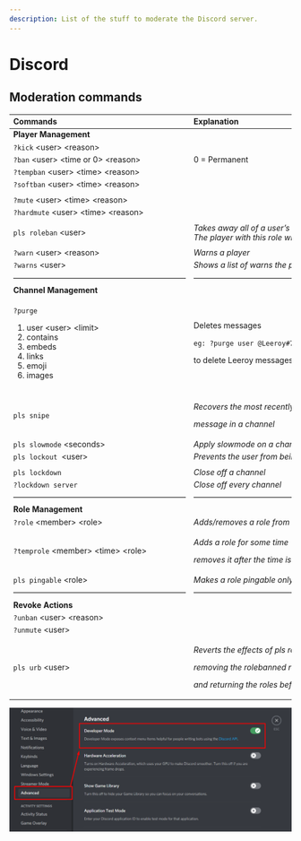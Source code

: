 ```yaml
---
description: List of the stuff to moderate the Discord server.
---
```


# Discord

## Moderation commands

<table>
  <thead>
    <tr>
      <th style="text-align:left">Commands</th>
      <th style="text-align:left">Explanation</th>
    </tr>
  </thead>
  <tbody>
    <tr>
      <td style="text-align:left"> <b>Player Management</b>
      </td>
      <td style="text-align:left"></td>
    </tr>
    <tr>
      <td style="text-align:left"><code>?kick</code> &lt;user&gt; &lt;reason&gt;</td>
      <td style="text-align:left"></td>
    </tr>
    <tr>
      <td style="text-align:left"><code>?ban</code> &lt;user&gt; &lt;time or 0&gt; &lt;reason&gt;</td>
      <td
      style="text-align:left">0 = Permanent</td>
    </tr>
    <tr>
      <td style="text-align:left"><code>?tempban</code> &lt;user&gt; &lt;time&gt; &lt;reason&gt;</td>
      <td
      style="text-align:left"></td>
    </tr>
    <tr>
      <td style="text-align:left"><code>?softban</code> &lt;user&gt; &lt;time&gt; &lt;reason&gt;</td>
      <td
      style="text-align:left"></td>
    </tr>
    <tr>
      <td style="text-align:left"></td>
      <td style="text-align:left"></td>
    </tr>
    <tr>
      <td style="text-align:left"> <code>?mute</code> &lt;user&gt; &lt;time&gt; &lt;reason&gt;</td>
      <td style="text-align:left"></td>
    </tr>
    <tr>
      <td style="text-align:left"> <code>?hardmute</code> &lt;user&gt; &lt;time&gt; &lt;reason&gt;</td>
      <td
      style="text-align:left"></td>
    </tr>
    <tr>
      <td style="text-align:left"></td>
      <td style="text-align:left"></td>
    </tr>
    <tr>
      <td style="text-align:left"> <code>pls roleban</code> &lt;user&gt;</td>
      <td style="text-align:left"><em>Takes away all of a user&#x2019;s roles and adds a &#x201C;rolebanned&#x201D; role.<br />The player with this role will only see #jail</em>
      </td>
    </tr>
    <tr>
      <td style="text-align:left"></td>
      <td style="text-align:left"></td>
    </tr>
    <tr>
      <td style="text-align:left"> <code>?warn</code> &lt;user&gt; &lt;reason&gt;</td>
      <td style="text-align:left"> <em>Warns a player</em>
      </td>
    </tr>
    <tr>
      <td style="text-align:left"> <code>?warns</code> &lt;user&gt;</td>
      <td style="text-align:left"> <em>Shows a list of warns the player has</em>
      </td>
    </tr>
    <tr>
      <td style="text-align:left">&#x2014;&#x2014;&#x2014;&#x2014;&#x2014;&#x2014;&#x2014;&#x2014;&#x2014;&#x2014;&#x2014;&#x2014;&#x2014;&#x2014;&#x2014;&#x2014;&#x2014;&#x2014;&#x2014;&#x2014;&#x2014;&#x2014;</td>
      <td
      style="text-align:left">&#x2014;&#x2014;&#x2014;&#x2014;&#x2014;&#x2014;&#x2014;&#x2014;&#x2014;&#x2014;&#x2014;&#x2014;&#x2014;&#x2014;&#x2014;&#x2014;&#x2014;&#x2014;&#x2014;&#x2014;&#x2014;&#x2014;&#x2014;&#x2014;&#x2014;&#x2014;&#x2014;&#x2014;&#x2014;&#x2014;&#x2014;&#x2014;&#x2014;&#x2014;</td>
    </tr>
    <tr>
      <td style="text-align:left"><b>Channel Management</b>
      </td>
      <td style="text-align:left"></td>
    </tr>
    <tr>
      <td style="text-align:left">
        <p><code>?purge </code>
        </p>
        <ol>
          <li>user &lt;user&gt; &lt;limit&gt;</li>
          <li>contains</li>
          <li>embeds</li>
          <li>links</li>
          <li>emoji</li>
          <li>images</li>
        </ol>
      </td>
      <td style="text-align:left">
        <p>Deletes messages</p>
        <p><code>eg: ?purge user @Leeroy#7153 10 </code>
        </p>
        <p>to delete Leeroy messages in 10 lines</p>
      </td>
    </tr>
    <tr>
      <td style="text-align:left"></td>
      <td style="text-align:left"></td>
    </tr>
    <tr>
      <td style="text-align:left"><code>pls snipe</code>
      </td>
      <td style="text-align:left">
        <p><em>Recovers the most recently deleted (or edited) </em>
        </p>
        <p><em>message in a channel</em>
        </p>
      </td>
    </tr>
    <tr>
      <td style="text-align:left"> <code>pls slowmode</code> &lt;seconds&gt;</td>
      <td style="text-align:left"> <em>Apply slowmode on a channel</em>
      </td>
    </tr>
    <tr>
      <td style="text-align:left"><code>pls lockout </code>&lt;user&gt;</td>
      <td style="text-align:left"> <em>Prevents the user from being able to type in the channel</em>
      </td>
    </tr>
    <tr>
      <td style="text-align:left"></td>
      <td style="text-align:left"></td>
    </tr>
    <tr>
      <td style="text-align:left"><code>pls lockdown</code>
      </td>
      <td style="text-align:left"> <em>Close off a channel</em>
      </td>
    </tr>
    <tr>
      <td style="text-align:left"><code>?lockdown server</code>
      </td>
      <td style="text-align:left"><em>Close off every channel</em>
      </td>
    </tr>
    <tr>
      <td style="text-align:left">&#x2014;&#x2014;&#x2014;&#x2014;&#x2014;&#x2014;&#x2014;&#x2014;&#x2014;&#x2014;&#x2014;&#x2014;&#x2014;&#x2014;&#x2014;&#x2014;&#x2014;&#x2014;&#x2014;&#x2014;&#x2014;&#x2014;</td>
      <td
      style="text-align:left">&#x2014;&#x2014;&#x2014;&#x2014;&#x2014;&#x2014;&#x2014;&#x2014;&#x2014;&#x2014;&#x2014;&#x2014;&#x2014;&#x2014;&#x2014;&#x2014;&#x2014;&#x2014;&#x2014;&#x2014;&#x2014;&#x2014;&#x2014;&#x2014;&#x2014;&#x2014;&#x2014;&#x2014;&#x2014;&#x2014;&#x2014;&#x2014;&#x2014;&#x2014;</td>
    </tr>
    <tr>
      <td style="text-align:left"> <b>Role Management</b>
      </td>
      <td style="text-align:left"></td>
    </tr>
    <tr>
      <td style="text-align:left"> <code>?role</code> &lt;member&gt; &lt;role&gt;</td>
      <td style="text-align:left"> <em>Adds/removes a role from the specified member</em>
      </td>
    </tr>
    <tr>
      <td style="text-align:left"> <code>?temprole</code> &lt;member&gt; &lt;time&gt; &lt;role&gt;</td>
      <td
      style="text-align:left">
        <p><em>Adds a role for some time </em>
        </p>
        <p><em>removes it after the time is up</em>
        </p>
        </td>
    </tr>
    <tr>
      <td style="text-align:left"> <code>pls pingable</code> &lt;role&gt;</td>
      <td style="text-align:left"> <em>Makes a role pingable only once</em>
      </td>
    </tr>
    <tr>
      <td style="text-align:left">&#x2014;&#x2014;&#x2014;&#x2014;&#x2014;&#x2014;&#x2014;&#x2014;&#x2014;&#x2014;&#x2014;&#x2014;&#x2014;&#x2014;&#x2014;&#x2014;&#x2014;&#x2014;&#x2014;&#x2014;&#x2014;&#x2014;</td>
      <td
      style="text-align:left">&#x2014;&#x2014;&#x2014;&#x2014;&#x2014;&#x2014;&#x2014;&#x2014;&#x2014;&#x2014;&#x2014;&#x2014;&#x2014;&#x2014;&#x2014;&#x2014;&#x2014;&#x2014;&#x2014;&#x2014;&#x2014;&#x2014;&#x2014;&#x2014;&#x2014;&#x2014;&#x2014;&#x2014;&#x2014;&#x2014;&#x2014;&#x2014;&#x2014;&#x2014;</td>
    </tr>
    <tr>
      <td style="text-align:left"> <b>Revoke Actions</b>
      </td>
      <td style="text-align:left"></td>
    </tr>
    <tr>
      <td style="text-align:left"> <code>?unban</code> &lt;user&gt; &lt;reason&gt;</td>
      <td style="text-align:left"></td>
    </tr>
    <tr>
      <td style="text-align:left"> <code>?unmute</code> &lt;user&gt;</td>
      <td style="text-align:left"></td>
    </tr>
    <tr>
      <td style="text-align:left"> <code>pls urb</code> &lt;user&gt;</td>
      <td style="text-align:left">
        <p><em>Reverts the effects of pls roleban by </em>
        </p>
        <p><em>removing the rolebanned role</em><code> </code>
        </p>
        <p><em>and returning the roles before being rolebanned</em>
        </p>
      </td>
    </tr>
  </tbody>
</table>

![Pro tip: Enable this option in your User Settings to fetch a person&apos;s Discord ID](../../.gitbook/assets/screenshot_2.png)





